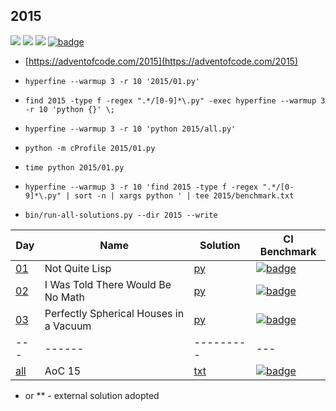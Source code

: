 ## 2015

![](https://img.shields.io/badge/stars%20⭐-6-yellow)
![](https://img.shields.io/badge/days%20completed-3-red)
![](https://img.shields.io/badge/day%20📅-25-blue)
[![badge](https://img.shields.io/endpoint?url=https://gist.githubusercontent.com/EvgeniGordeev/13c6cac3c39702cdcb9cc169b66c3210/raw/runtime-badge-2015-all.json)](https://github.com/EvgeniGordeev/adventofcode/actions)

* [https://adventofcode.com/2015](https://adventofcode.com/2015)

* ```hyperfine --warmup 3 -r 10 '2015/01.py'```
* ```find 2015 -type f -regex ".*/[0-9]*\.py" -exec hyperfine --warmup 3 -r 10 'python {}' \;```
* ```hyperfine --warmup 3 -r 10 'python 2015/all.py'```
* ```python -m cProfile 2015/01.py```
* ```time python 2015/01.py```
* ```hyperfine --warmup 3 -r 10 'find 2015 -type f -regex ".*/[0-9]*\.py" | sort -n | xargs python ' | tee 2015/benchmark.txt```
* ```bin/run-all-solutions.py --dir 2015 --write```

| Day                                       | Name                                   | Solution                | CI Benchmark                                                                                                                                                                                                                                   |
|-------------------------------------------|----------------------------------------|-------------------------|------------------------------------------------------------------------------------------------------------------------------------------------------------------------------------------------------------------------------------------------|
| [01](https://adventofcode.com/2015/day/1) | Not Quite Lisp                         | [py](2015/01.py)        | [![badge](https://img.shields.io/endpoint?url=https://gist.githubusercontent.com/EvgeniGordeev/13c6cac3c39702cdcb9cc169b66c3210/raw/runtime-badge-2015-01.json)](https://github.com/EvgeniGordeev/adventofcode/actions/workflows/ci2015.yaml)  |
| [02](https://adventofcode.com/2015/day/2) | I Was Told There Would Be No Math      | [py](2015/02.py)        | [![badge](https://img.shields.io/endpoint?url=https://gist.githubusercontent.com/EvgeniGordeev/13c6cac3c39702cdcb9cc169b66c3210/raw/runtime-badge-2015-02.json)](https://github.com/EvgeniGordeev/adventofcode/actions/workflows/ci2015.yaml)  |
| [03](https://adventofcode.com/2015/day/3) | Perfectly Spherical Houses in a Vacuum | [py](2015/03.py)        | [![badge](https://img.shields.io/endpoint?url=https://gist.githubusercontent.com/EvgeniGordeev/13c6cac3c39702cdcb9cc169b66c3210/raw/runtime-badge-2015-03.json)](https://github.com/EvgeniGordeev/adventofcode/actions/workflows/ci2015.yaml)  |
| ---                                       | ------                                 | ---------               | ---                                                                                                                                                                                                                                            |
| [all](https://adventofcode.com/2015)      | AoC 15                                 | [txt](2015/answers.txt) | [![badge](https://img.shields.io/endpoint?url=https://gist.githubusercontent.com/EvgeniGordeev/13c6cac3c39702cdcb9cc169b66c3210/raw/runtime-badge-2015-all.json)](https://github.com/EvgeniGordeev/adventofcode/actions/workflows/ci2015.yaml) |

* or ** - external solution adopted
